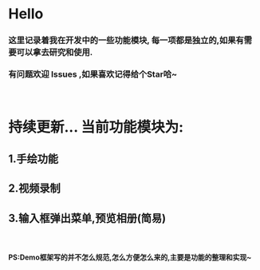 # Hello
### 这里记录着我在开发中的一些功能模块, 每一项都是独立的,如果有需要可以拿去研究和使用.<br/><br/>有问题欢迎 Issues ,如果喜欢记得给个Star哈~
<br/>

# 持续更新... 当前功能模块为:

## 1.手绘功能
## 2.视频录制
## 3.输入框弹出菜单,预览相册(简易)
<br/>

#### PS:Demo框架写的并不怎么规范,怎么方便怎么来的,主要是功能的整理和实现~
